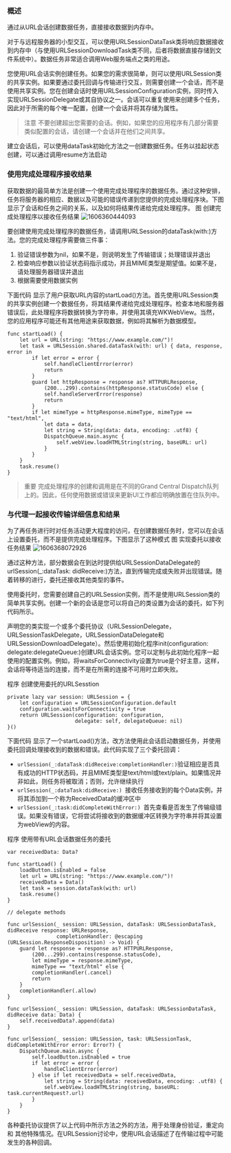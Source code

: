 ### 概述
通过从URL会话创建数据任务，直接接收数据到内存中。

对于与远程服务器的小型交互，可以使用URLSessionDataTask类将响应数据接收到内存中（与使用URLSessionDownloadTask类不同，后者将数据直接存储到文件系统中）。数据任务非常适合调用Web服务端点之类的用途。

您使用URL会话实例创建任务。如果您的需求很简单，则可以使用URLSession类的共享实例。如果要通过委托回调与传输进行交互，则需要创建一个会话，而不是使用共享实例。您在创建会话时使用URLSessionConfiguration实例，同时传入实现URLSessionDelegate或其自协议之一。会话可以重复使用来创建多个任务，因此对于所需的每个唯一配置，创建一个会话并将其存储为属性。

> 注意
> 不要创建超出您需要的会话。例如，如果您的应用程序有几部分需要类似配置的会话，请创建一个会话并在他们之间共享。

建立会话后，可以使用dataTask初始化方法之一创建数据任务。任务以挂起状态创建，可以通过调用resume方法启动

### 使用完成处理程序接收结果
获取数据的最简单方法是创建一个使用完成处理程序的数据任务。通过这种安排，任务将服务器的相应、数据以及可能的错误传递到您提供的完成处理程序块。下图显示了会话和任务之间的关系，以及如何将结果传递给完成处理程序。
图 创建完成处理程序以接收任务结果
![1606360444093](/Users/sjz/Desktop/SJZNote/URL加载系统/将网站数据获取到内存中.assets/1606360444093.png)

要创建使用完成处理程序的数据任务，请调用URLSession的dataTask(with:)方法。您的完成处理程序需要做三件事：

1. 验证错误参数为nil，如果不是，则说明发生了传输错误；处理错误并退出
2. 检查响应参数以验证状态码指示成功，并且MIME类型是期望值。如果不是，请处理服务器错误并退出
3. 根据需要使用数据实例

下面代码 显示了用户获取URL内容的startLoad()方法。首先使用URLSession类的共享实例创建一个数据任务，将其结果传递给完成处理程序。检查本地和服务器错误后，此处理程序将数据转换为字符串，并使用其填充WKWebView。当然，您的应用程序可能还有其他用途来获取数据，例如将其解析为数据模型。
```
func startLoad() {
    let url = URL(string: "https://www.example.com/")!
    let task = URLSession.shared.dataTask(with: url) { data, response, error in
        if let error = error {
            self.handleClientError(error)
            return
        }
        guard let httpResponse = response as? HTTPURLResponse,
            (200...299).contains(httpResponse.statusCode) else {
            self.handleServerError(response)
            return
        }
        if let mimeType = httpResponse.mimeType, mimeType == "text/html",
            let data = data,
            let string = String(data: data, encoding: .utf8) {
            DispatchQueue.main.async {
                self.webView.loadHTMLString(string, baseURL: url)
            }
        }
    }
    task.resume()
}
```
> 重要
> 完成处理程序的创建和调用是在不同的Grand Central Dispatch队列上的。因此，任何使用数据或错误来更新UI工作都应明确放置在住队列中。

### 与代理一起接收传输详细信息和结果
为了再任务进行时对任务活动更大程度的访问，在创建数据任务时，您可以在会话上设置委托，而不是提供完成处理程序。下图显示了这种模式
图 实现委托以接收任务结果
![1606368072926](/Users/sjz/Desktop/SJZNote/URL加载系统/将网站数据获取到内存中.assets/1606368072926.png)

通过这种方法，部分数据会在到达时提供给URLSessionDataDelegate的urlSession(_:dataTask: didReceive:)方法，直到传输完成或失败并出现错误。随着转移的进行，委托还接收其他类型的事件。

使用委托时，您需要创建自己的URLSession实例，而不是使用URLSession类的简单共享实例。创建一个新的会话是您可以将自己的类设置为会话的委托，如下列代码所示。

声明您的类实现一个或多个委托协议（URLSessionDelegate，URLSessionTaskDelegate，URLSessionDataDelegate和URLSessionDownloadDelegate）。然后使用初始化程序init(configuration: delegate:delegateQueue:)创建URL会话实例。您可以定制与此初始化程序一起使用的配置实例。例如，将waitsForConnectivity设置为true是个好主意，这样，会话将等待适当的连接，而不是在所需的连接不可用时立即失败。

程序 创建使用委托的URLSesstion
```
private lazy var session: URLSession = {
    let configuration = URLSessionConfiguration.default
    configuration.waitsForConnectivity = true
    return URLSession(configuration: configuration,
                      delegate: self, delegateQueue: nil)
}()
```

下面代码 显示了一个startLoad()方法，改方法使用此会话启动数据任务，并使用委托回调处理接收到的数据和错误。此代码实现了三个委托回调：
- `urlSession(_:dataTask:didReceive:completionHandler:)`验证相应是否具有成功的HTTP状态码，并且MIME类型是text/html或text/plain。如果情况并非如此，则任务将被取消；否则，允许继续执行
- `urlSession(_:dataTask:didReceive:) `接收任务接收到的每个Data实例，并将其添加到一个称为ReceivedData的缓冲区中
- `urlSession(_:task:didCompleteWithError:) `首先查看是否发生了传输级错误。如果没有错误，它将尝试将接收到的数据缓冲区转换为字符串并将其设置为webView的内容。

程序 使用带有URL会话数据任务的委托
```
var receivedData: Data?

func startLoad() {
    loadButton.isEnabled = false
    let url = URL(string: "https://www.example.com/")!
    receivedData = Data()
    let task = session.dataTask(with: url)
    task.resume()
}

// delegate methods

func urlSession(_ session: URLSession, dataTask: URLSessionDataTask, didReceive response: URLResponse,
                completionHandler: @escaping (URLSession.ResponseDisposition) -> Void) {
    guard let response = response as? HTTPURLResponse,
        (200...299).contains(response.statusCode),
        let mimeType = response.mimeType,
        mimeType == "text/html" else {
        completionHandler(.cancel)
        return
    }
    completionHandler(.allow)
}

func urlSession(_ session: URLSession, dataTask: URLSessionDataTask, didReceive data: Data) {
    self.receivedData?.append(data)
}

func urlSession(_ session: URLSession, task: URLSessionTask, didCompleteWithError error: Error?) {
    DispatchQueue.main.async {
        self.loadButton.isEnabled = true
        if let error = error {
            handleClientError(error)
        } else if let receivedData = self.receivedData,
            let string = String(data: receivedData, encoding: .utf8) {
            self.webView.loadHTMLString(string, baseURL: task.currentRequest?.url)
        }
    }
}
```
各种委托协议提供了以上代码中所示方法之外的方法，用于处理身份验证，重定向 和 其他特殊情况。在URLSession讨论中，使用URL会话描述了在传输过程中可能发生的各种回调。